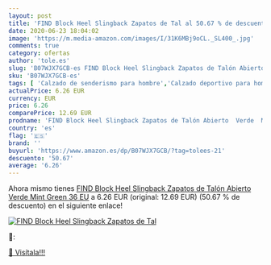 ```yaml
---
layout: post
title: 'FIND Block Heel Slingback Zapatos de Tal al 50.67 % de descuento'
date: 2020-06-23 18:04:02
image: 'https://m.media-amazon.com/images/I/31K6MBj9oCL._SL400_.jpg'
comments: true
category: ofertas
author: 'tole.es'
slug: 'B07WJX7GCB-es FIND Block Heel Slingback Zapatos de Talón Abierto Verde...'
sku: 'B07WJX7GCB-es'
tags: [ 'Calzado de senderismo para hombre','Calzado deportivo para hombre','Chanclas y sandalias de piscina para hombre','Zapatillas de senderismo para hombre','Zapatillas y calzado deportivo para hombre','Zapatos','Zapatos para hombre','Zapatos y complementos','zapatos', ]
actualPrice: 6.26 EUR
currency: EUR
price: 6.26
comparePrice: 12.69 EUR
prodname: 'FIND Block Heel Slingback Zapatos de Talón Abierto  Verde  Mint Green   36 EU'
country: 'es'
flag: '🇪🇸'
brand: ''
buyurl: 'https://www.amazon.es/dp/B07WJX7GCB/?tag=tolees-21'
descuento: '50.67'
average: '6.26'
---
```


Ahora mismo tienes [FIND Block Heel Slingback Zapatos de Talón Abierto  Verde  Mint Green   36 EU](https://www.amazon.es/dp/B07WJX7GCB/?tag=tolees-21) a 6.26 EUR (original: 12.69 EUR) (50.67 %  de descuento) en el siguiente enlace!

[![FIND Block Heel Slingback Zapatos de Tal](https://m.media-amazon.com/images/I/31K6MBj9oCL._SL400_.jpg)](https://www.amazon.es/dp/B07WJX7GCB/?tag=tolees-21)

🔎:


[🛒 Visítala!!!](https://www.amazon.es/dp/B07WJX7GCB/?tag=tolees-21)
